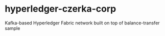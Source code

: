 # hyperledger-czerka-corp
Kafka-based Hyperledger Fabric network built on top of balance-transfer sample
